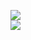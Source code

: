 [![](https://img.shields.io/badge/Made%20With-Github%20Spray-lightgrey.svg?style=for-the-badge&logo=github)](https://github.com/Annihil/github-spray#912)  
[![](https://i.imgur.com/2DrTn0Z.gif)](https://github.com/Annihil/github-spray)